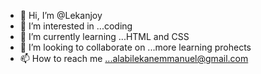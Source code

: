 - 👋 Hi, I’m @Lekanjoy
- 👀 I’m interested in ...coding 
- 🌱 I’m currently learning ...HTML and CSS 
- 💞️ I’m looking to collaborate on ...more learning prohects
- 📫 How to reach me ...alabilekanemmanuel@gmail.com 

<!---
Lekanjoy/Lekanjoy is a ✨ special ✨ repository because its `README.md` (this file) appears on your GitHub profile.
You can click the Preview link to take a look at your changes.
--->
